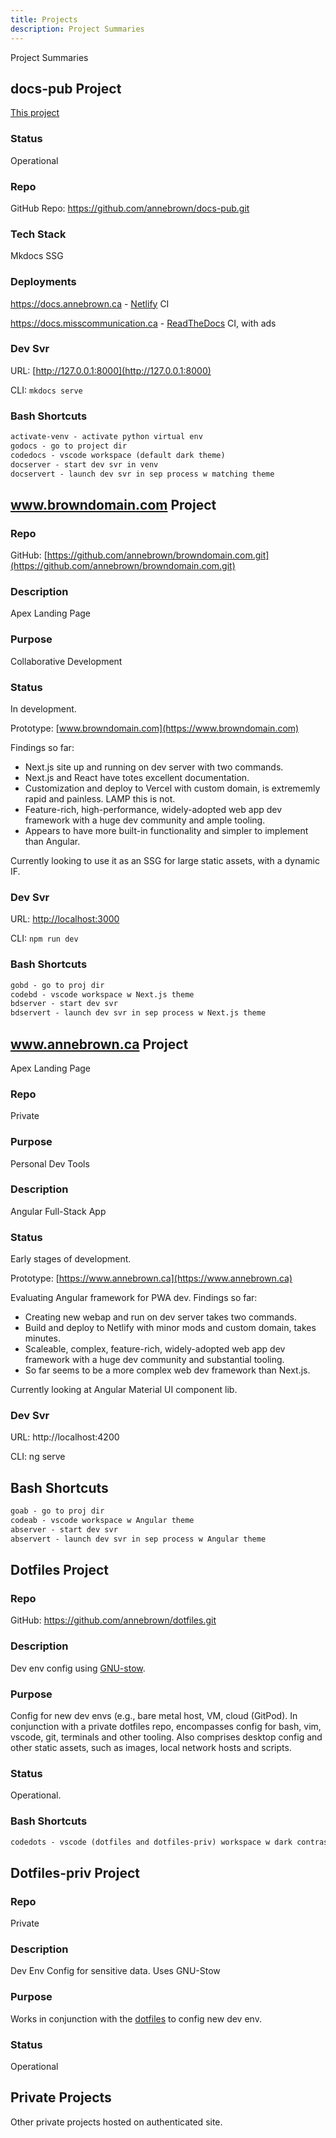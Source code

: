 ```yaml
---
title: Projects
description: Project Summaries
---
```

<link rel="stylesheet" href="projects.css">

Project Summaries

## docs-pub Project

[This project](../../about.md)

### Status

Operational

### Repo

GitHub Repo: <https://github.com/annebrown/docs-pub.git>

### Tech Stack

Mkdocs SSG

### Deployments

<https://docs.annebrown.ca> - [Netlify](https://app.netlify.com "Official Site") CI

<https://docs.misscommunication.ca> - [ReadTheDocs](https://www.readthedocs.org) CI, with ads

### Dev Svr

URL: [http://127.0.0.1:8000](http://127.0.0.1:8000)

CLI: ```mkdocs serve```

### Bash Shortcuts

```txt
activate-venv - activate python virtual env
godocs - go to project dir
codedocs - vscode workspace (default dark theme)
docserver - start dev svr in venv
docservert - launch dev svr in sep process w matching theme
```

## www.browndomain.com Project

### Repo

GitHub: [https://github.com/annebrown/browndomain.com.git](https://github.com/annebrown/browndomain.com.git)

### Description

Apex Landing Page

### Purpose

Collaborative Development

### Status

In development.

Prototype: [www.browndomain.com](https://www.browndomain.com)

Findings so far:

- Next.js site up and running on dev server with two commands.  
- Next.js and React have totes excellent documentation.  
- Customization and deploy to Vercel with custom domain, is extrememly rapid and painless.  LAMP this is not.
- Feature-rich, high-performance, widely-adopted web app dev framework with a huge dev community and ample tooling.
- Appears to have more built-in functionality and simpler to implement than Angular.

Currently looking to use it as an SSG for large static assets, with a dynamic IF.

### Dev Svr 

URL: [http://localhost:3000](http://localhost:3000)

CLI: `npm run dev`

### Bash Shortcuts

```txt
gobd - go to proj dir
codebd - vscode workspace w Next.js theme
bdserver - start dev svr
bdservert - launch dev svr in sep process w Next.js theme
```

## www.annebrown.ca Project

Apex Landing Page

### Repo

Private

### Purpose

Personal Dev Tools

### Description

Angular Full-Stack App

### Status

Early stages of development.

Prototype: [https://www.annebrown.ca](https://www.annebrown.ca)

Evaluating Angular framework for PWA dev.  Findings so far:

- Creating new webap and run on dev server takes two commands.  
- Build and deploy to Netlify with minor mods and custom domain, takes minutes.
- Scaleable, complex, feature-rich, widely-adopted web app dev framework with a huge dev community and substantial tooling.
- So far seems to be a more complex web dev framework than Next.js. 
  
Currently looking at Angular Material UI component lib.

### Dev Svr 

URL: http://localhost:4200

CLI: ng serve

## Bash Shortcuts

```txt
goab - go to proj dir
codeab - vscode workspace w Angular theme
abserver - start dev svr
abservert - launch dev svr in sep process w Angular theme
```

## Dotfiles Project

### Repo

GitHub: <https://github.com/annebrown/dotfiles.git>

### Description

Dev env config using [GNU-stow](https://www.gnu.org/software/stow/).

### Purpose

Config for new dev envs (e.g., bare metal host, VM, cloud (GitPod).  In conjunction with a private dotfiles repo, encompasses config for bash, vim, vscode, git, terminals and other tooling.  Also comprises desktop config and other static assets, such as images, local network hosts and scripts.

### Status

Operational.

### Bash Shortcuts

```txt
codedots - vscode (dotfiles and dotfiles-priv) workspace w dark contrast theme
```

## Dotfiles-priv Project

### Repo

Private

### Description

Dev Env Config for sensitive data.  Uses GNU-Stow

### Purpose

Works in conjunction with the [dotfiles](#dotfiles-project) to config new dev env.

### Status

Operational

## Private Projects

Other private projects hosted on authenticated site.
